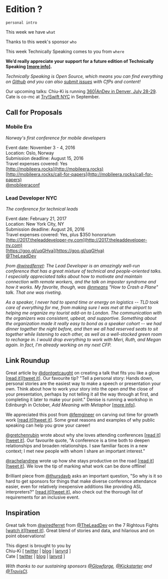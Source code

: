 # Edition ?

`personal intro`

This week we have `what`

Thanks to this week's sponsor `who`

This week Technically Speaking comes to you from `where`

**We’d really appreciate your support for a future edition of Technically Speaking [[more info](http://www.techspeak.email/sponsorship/)].**  

*Technically Speaking is Open Source, which means you can find everything on [Github](https://github.com/catehstn/technically-speaking/) and you can also [submit issues](https://github.com/catehstn/technically-speaking/issues/new) with CfPs and content!*  

Our upcoming talks: Chiu-Ki is running [360|AnDev in Denver, July 28-29](http://360andev.com/). Cate is co-mc at [Try!Swift NYC](http://www.tryswiftnyc.com/) in September.

## Call for Proposals

### Mobile Era
*Norway's first conference for mobile developers*

Event date: November 3 - 4, 2016  
Location: Oslo, Norway  
Submission deadline: August 15, 2016  
Travel expenses covered: Yes  
[http://mobileera.rocks](http://mobileera.rocks)  
[http://mobileera.rocks/call-for-papers](http://mobileera.rocks/call-for-papers)  
[@mobileeraconf](https://twitter.com/mobileeraconf)


### Lead Developer NYC
*The conference for technical leads*

Event date: February 21, 2017  
Location: New York City, NY  
Submission deadline: August 26, 2016  
Travel expenses covered: Yes, plus $350 honorarium  
[http://2017.theleaddeveloper-ny.com](http://2017.theleaddeveloper-ny.com)  
[https://goo.gl/uqGHya](https://goo.gl/uqGHya)  
[@TheLeadDev](https://twitter.com/TheLeadDev)  

*from [@wiredferret](https://twitter.com/wiredferret): The Lead Developer is an amazingly well-run conference that has a great mixture of technical and people-oriented talks. I especially appreciated talks about how to motivate and maintain connection with remote workers, and the talk on imposter syndrome and how it works. My favorite, though, was [@nmeans](https://twitter.com/nmeans) "How to Crash a Plane" talk. That one was riveting.*

*As a speaker, I never had to spend time or energy on logistics -- TLD took care of everything for me, from making sure I was met at the airport to helping me organize my tourist add-on to London. The communication with the organizers was consistent, upbeat, and supportive. Something about the organization made it really easy to bond as a speaker cohort -- we had dinner together the night before, and then we all had reserved seats to sit together while listening to each other, as well as a well-stocked green room to recharge in. I would drop everything to work with Meri, Ruth, and Megan again. In fact, I'm already working on my next CFP.*


## Link Roundup

Great article by [@dontgetcaught](http://twitter.com/dontgetcaught) on creating a talk that fits you like a glove [[read it](http://eloquentwoman.blogspot.com/2016/06/your-signature-talk-create-talk-or.html)][[tweet it](https://twitter.com/home?status=Your%20signature%20talk%3A%20Create%20a%20talk%20or%20presentation%20that%20fits%20you%20like%20a%20glove%20by%20%40dontgetcaught%20http%3A//eloquentwoman.blogspot.com/2016/06/your-signature-talk-create-talk-or.html%20via%20%40techspeakdigest)]. Our favourite tip? "Tell a personal story: Hands down, personal stories are the easiest way to make a speech or presentation your own. Think about how to work your story into the open *and* the close of your presentation, perhaps by not telling it all the way through at first, and completing it later to make your point." Denise is running a workshop in Edinburgh in October, *Add Meaning with Metaphor* [[more info](http://www.europeanspeechwriters.org/wp-content/uploads/2015/12/DeniseTraining.pdf)].

We appreciated this post from [@femgineer](http://twitter.com/femgineer) on carving out time for growth work [[read it](http://femgineer.com/2016/07/growth-work-really-looks-like/)][[tweet it](https://twitter.com/home?status=What%20Growth%20Work%20Really%20Looks%20Like%20by%20%40femgineer%20http%3A//femgineer.com/2016/07/growth-work-really-looks-like/%20via%20%40techspeakdigest)]. Some great reasons and examples of why public speaking can help you grow your career!

[@gretchenrubin](http://twitter.com/gretchenrubin) wrote about why she loves attending conferences [[read it](http://gretchenrubin.com/happiness_project/2016/07/podcast-conference-award/)][[tweet it](https://twitter.com/home?status=Do%20You%20Love%20a%20Conference%20as%20Much%20as%20I%20Do?%20Plus,%20We%20Won%20an%20Award!%20by%20%40gretchenrubin%20http%3A//bit.ly/2a8EY0t%20via%20%40techspeakdigest)]. Our favourite quote, "A conference is a time both to deepen relationships and broaden relationships. I saw familiar faces in a new context; I met new people with whom I share an important interest."

[@rachelandrew](http://twitter.com/rachelandrew) wrote up how she stays productive on the road [[read it](http://alistapart.com/article/the-itinerant-geek)][[tweet it](https://twitter.com/home?status=The%20Itinerant%20Geek%20by%20%40rachelandrew%20http%3A//bit.ly/2a1SRhr%20via%20%40techspeakdigest)]. We love the tip of marking what work can be done offline!

Brilliant piece from [@thursdayb](http://twitter.com/thursdayb) asks an important question, "So why is it so hard to get sponsors for things that make diverse conference attendance easier, even for relatively inexpensive additions like providing ASL interpreters?" [[read it](http://bit.ly/29MJD2U)][[tweet it](https://twitter.com/home?status=Put%20Your%20Damn%20Money%20Where%20Your%20Mouth%20Is%20by%20%40thursdayb%20http%3A//bit.ly/29MJD2U%20via%20%40techspeakdigest)], also check out the thorough list of requirements for an inclusive event.

## Inspiration

Great talk from [@wiredferret](http://twitter.com/wiredferret) from [@TheLeadDev](http://twitter.com/theleaddev) on the 7 Rightous Fights [[watch it](https://vimeo.com/album/4045988/video/173452900)][[tweet it](https://twitter.com/home?status=The%207%20Rightous%20Fights%20You%20Should%20Be%20Fighting%20by%20%40wiredferret%20https%3A//vimeo.com/album/4045988/video/173452900%20via%20%40techspeakdigest)]. Great blend of stories and data, and hilarious and on point observations!  


This digest is brought to you by  
Chiu-Ki [ [twitter](https://twitter.com/chiuki) | [blog](http://blog.sqisland.com/) | [lanyrd](http://lanyrd.com/profile/chiuki/) ]  
Cate [ [twitter](https://twitter.com/catehstn) | [blog](http://www.catehuston.com/blog/) | [lanyrd](http://lanyrd.com/profile/catehstn/) ]

*With thanks to our sustaining sponsors [@Glowforge](http://twitter.com/glowforge), [@Kickstarter](http://twitter.com/kickstarter) and [@TravisCI](http://twitter.com/travisci).*
